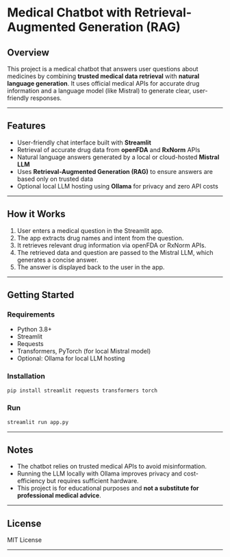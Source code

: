 
# Medical Chatbot with Retrieval-Augmented Generation (RAG)

## Overview

This project is a medical chatbot that answers user questions about medicines by combining **trusted medical data retrieval** with **natural language generation**. It uses official medical APIs for accurate drug information and a language model (like Mistral) to generate clear, user-friendly responses.

---

## Features

* User-friendly chat interface built with **Streamlit**
* Retrieval of accurate drug data from **openFDA** and **RxNorm** APIs
* Natural language answers generated by a local or cloud-hosted **Mistral LLM**
* Uses **Retrieval-Augmented Generation (RAG)** to ensure answers are based only on trusted data
* Optional local LLM hosting using **Ollama** for privacy and zero API costs

---

## How it Works

1. User enters a medical question in the Streamlit app.
2. The app extracts drug names and intent from the question.
3. It retrieves relevant drug information via openFDA or RxNorm APIs.
4. The retrieved data and question are passed to the Mistral LLM, which generates a concise answer.
5. The answer is displayed back to the user in the app.

---

## Getting Started

### Requirements

* Python 3.8+
* Streamlit
* Requests
* Transformers, PyTorch (for local Mistral model)
* Optional: Ollama for local LLM hosting

### Installation

```bash
pip install streamlit requests transformers torch
```

### Run

```bash
streamlit run app.py
```

---

## Notes

* The chatbot relies on trusted medical APIs to avoid misinformation.
* Running the LLM locally with Ollama improves privacy and cost-efficiency but requires sufficient hardware.
* This project is for educational purposes and **not a substitute for professional medical advice**.

---

## License

MIT License

---

